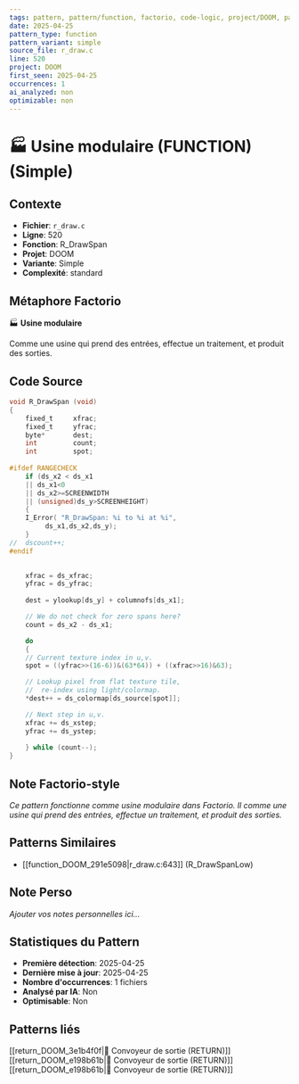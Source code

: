 ```yaml
---
tags: pattern, pattern/function, factorio, code-logic, project/DOOM, pattern/variant/simple
date: 2025-04-25
pattern_type: function
pattern_variant: simple
source_file: r_draw.c
line: 520
project: DOOM
first_seen: 2025-04-25
occurrences: 1
ai_analyzed: non
optimizable: non
---
```


# 🏭 Usine modulaire (FUNCTION) (Simple)

## Contexte
- **Fichier**: `r_draw.c`
- **Ligne**: 520
- **Fonction**: R_DrawSpan
- **Projet**: DOOM
- **Variante**: Simple
- **Complexité**: standard

## Métaphore Factorio
🏭 **Usine modulaire**

Comme une usine qui prend des entrées, effectue un traitement, et produit des sorties.

## Code Source
```c
void R_DrawSpan (void) 
{ 
    fixed_t		xfrac;
    fixed_t		yfrac; 
    byte*		dest; 
    int			count;
    int			spot; 
	 
#ifdef RANGECHECK 
    if (ds_x2 < ds_x1
	|| ds_x1<0
	|| ds_x2>=SCREENWIDTH  
	|| (unsigned)ds_y>SCREENHEIGHT)
    {
	I_Error( "R_DrawSpan: %i to %i at %i",
		 ds_x1,ds_x2,ds_y);
    }
//	dscount++; 
#endif 

    
    xfrac = ds_xfrac; 
    yfrac = ds_yfrac; 
	 
    dest = ylookup[ds_y] + columnofs[ds_x1];

    // We do not check for zero spans here?
    count = ds_x2 - ds_x1; 

    do 
    {
	// Current texture index in u,v.
	spot = ((yfrac>>(16-6))&(63*64)) + ((xfrac>>16)&63);

	// Lookup pixel from flat texture tile,
	//  re-index using light/colormap.
	*dest++ = ds_colormap[ds_source[spot]];

	// Next step in u,v.
	xfrac += ds_xstep; 
	yfrac += ds_ystep;
	
    } while (count--); 
}
```

## Note Factorio-style
*Ce pattern fonctionne comme usine modulaire dans Factorio. Il comme une usine qui prend des entrées, effectue un traitement, et produit des sorties.*

## Patterns Similaires
- [[function_DOOM_291e5098|r_draw.c:643]] (R_DrawSpanLow)

## Note Perso
*Ajouter vos notes personnelles ici...*

## Statistiques du Pattern
- **Première détection**: 2025-04-25
- **Dernière mise à jour**: 2025-04-25
- **Nombre d'occurrences**: 1 fichiers
- **Analysé par IA**: Non
- **Optimisable**: Non

## Patterns liés
[[return_DOOM_3e1b4f0f|🚚 Convoyeur de sortie (RETURN)]]
[[return_DOOM_e198b61b|🚚 Convoyeur de sortie (RETURN)]]
[[return_DOOM_e198b61b|🚚 Convoyeur de sortie (RETURN)]]
